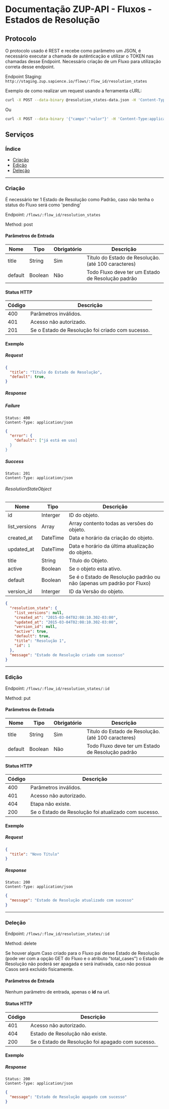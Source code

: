 # Documentação ZUP-API - Fluxos - Estados de Resolução

## Protocolo

O protocolo usado é REST e recebe como parâmetro um JSON, é necessário executar a chamada de autênticação e utilizar o TOKEN nas chamadas desse Endpoint.
Necessário criação de um Fluxo para utilização correta desse endpoint.

Endpoint Staging: `http://staging.zup.sapience.io/flows/:flow_id/resolution_states`

Exemplo de como realizar um request usando a ferramenta cURL:

```bash
curl -X POST --data-binary @resolution_states-data.json -H 'Content-Type:application/json' -H 'X-App-Token:TOKEN' http://staging.zup.sapience.io/flows/:flow_id/resolution_states
```
Ou
```bash
curl -X POST --data-binary '{"campo":"valor"}' -H 'Content-Type:application/json' -H 'X-App-Token:TOKEN' http://staging.zup.sapience.io/flows/:flow_id/resolution_states
```

## Serviços

### Índice

* [Criação](#create)
* [Edição](#update)
* [Deleção](#delete)

___

### Criação <a name="create"></a>

É necessário ter 1 Estado de Resolução como Padrão, caso não tenha o status do Fluxo será como 'pending'

Endpoint: `/flows/:flow_id/resolution_states`

Method: post

#### Parâmetros de Entrada

| Nome     | Tipo    | Obrigatório | Descrição                                            |
|----------|---------|-------------|------------------------------------------------------|
| title    | String  | Sim         | Título do Estado de Resolução. (até 100 caracteres)  |
| default  | Boolean | Não         | Todo Fluxo deve ter um Estado de Resolução padrão    |

#### Status HTTP

| Código | Descrição                                        |
|--------|--------------------------------------------------|
| 400    | Parâmetros inválidos.                            |
| 401    | Acesso não autorizado.                           |
| 201    | Se o Estado de Resolução foi criado com sucesso. |

#### Exemplo

##### Request
```json
{
  "title": "Título do Estado de Resolução",
  "default": true,
}
```

##### Response

##### Failure
```
Status: 400
Content-Type: application/json
```
```json
{
  "error": {
    "default": ["já está em uso]
  }
}
```

##### Success
```
Status: 201
Content-Type: application/json
```

###### ResolutionStateObject
| Nome                  | Tipo       | Descrição                                                                        |
|-----------------------|------------|----------------------------------------------------------------------------------|
| id                    | Interger   | ID do objeto.                                                                    |
| list_versions         | Array      | Array contento todas as versões do objeto.                                       |
| created_at            | DateTime   | Data e horário da criação do objeto.                                             |
| updated_at            | DateTime   | Data e horário da última atualização do objeto.                                  |
| title                 | String     | Título do Objeto.                                                                |
| active                | Boolean    | Se o objeto esta ativo.                                                          |
| default               | Boolean    | Se é o Estado de Resolução padrão ou não (apenas um padrão por Fluxo)            |
| version_id            | Interger   | ID da Versão do objeto.                                                          |

```json
{
  "resolution_state": {
    "list_versions": null,
    "created_at": "2015-03-04T02:08:10.302-03:00",
    "updated_at": "2015-03-04T02:08:10.302-03:00",
    "version_id": null,
    "active": true,
    "default": true,
    "title": "Resolução 1",
    "id": 1
  },
  "message": "Estado de Resolução criado com sucesso"
}
```
___

### Edição <a name="update"></a>

Endpoint: `/flows/:flow_id/resolution_states/:id`

Method: put

#### Parâmetros de Entrada

| Nome     | Tipo    | Obrigatório | Descrição                                            |
|----------|---------|-------------|------------------------------------------------------|
| title    | String  | Sim         | Título do Estado de Resolução. (até 100 caracteres)  |
| default  | Boolean | Não         | Todo Fluxo deve ter um Estado de Resolução padrão    |

#### Status HTTP

| Código | Descrição                                            |
|--------|------------------------------------------------------|
| 400    | Parâmetros inválidos.                                |
| 401    | Acesso não autorizado.                               |
| 404    | Etapa não existe.                                    |
| 200    | Se o Estado de Resolução foi atualizado com sucesso. |

#### Exemplo

##### Request
```json
{
  "title": "Novo Título"
}
```

##### Response
```
Status: 200
Content-Type: application/json
```

```json
{
  "message": "Estado de Resolução atualizado com sucesso"
}
```
___

### Deleção <a name="delete"></a>

Endpoint: `/flows/:flow_id/resolution_states/:id`

Method: delete

Se houver algum Caso criado para o Fluxo pai desse Estado de Resolução (pode ver com a opção GET do Fluxo e o atributo "total_cases")
o Estado de Resolução não poderá ser apagada e será inativada, caso não possua Casos será excluido fisicamente.

#### Parâmetros de Entrada

Nenhum parâmetro de entrada, apenas o **id** na url.

#### Status HTTP

| Código | Descrição                                         |
|--------|---------------------------------------------------|
| 401    | Acesso não autorizado.                            |
| 404    | Estado de Resolução não existe.                   |
| 200    | Se o Estado de Resolução foi apagado com sucesso. |

#### Exemplo

##### Response
```
Status: 200
Content-Type: application/json
```

```json
{
  "message": "Estado de Resolução apagado com sucesso"
}
```
